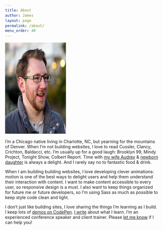 ```yaml
---
title: About
author: James
layout: page
permalink: /about/
menu_order: 40
---
```

<img class="alignleft size-medium wp-image-1154" src="/wp-content/uploads/2015/02/headshot2-opt.jpg" alt="James Steinbach: Profile Photo" width="200" height="300" />

I&#8217;m a Chicago native living in Charlotte, NC, but yearning for the mountains of Denver. When I&#8217;m not building websites, I love to read Cussler, Clancy, Crichton, Baldacci, etc. I&#8217;m usually up for a good laugh: Brooklyn 99, Mindy Project, Tonight Show, Colbert Report. Time with [my wife Audrey][1] & [newborn daughter][2] is always a delight. And I rarely say no to fantastic food & drink.

When I am building building websites, I love developing clever animations: motion is one of the best ways to delight users and help them understand their interaction with content. I want to make content accessible to every user, so responsive design is a must. I also want to keep things organized for future me or future developers, so I&#8217;m using Sass as much as possible to keep style code clean and light.

I don&#8217;t just like building sites, I love sharing the things I&#8217;m learning as I build. I keep lots of [demos on CodePen][3]. [I write][4] about what I learn. I&#8217;m an experienced conference speaker and client trainer. Please [let me know][5] if I can help you!

 [1]: http://audreysteinbach.com/ "Audrey Steinbach"
 [2]: http://babysteinbach.com "Baby Steinbach"
 [3]: http://codepen.io/jdsteinbach/ "James Steinbach: CodePen Profile"
 [4]: http://jamessteinbach.com/blog/ "Read web design / development articles I've written!"
 [5]: http://jamessteinbach.com/contact/ "Send me an email if I can help you with training, a talk, or guest-blogging."
